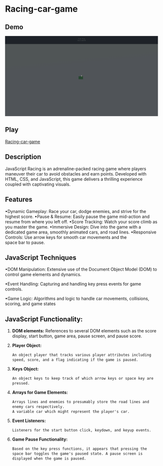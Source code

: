 # Racing-car-game

## Demo
![Gameplay demo](javascript-racing.gif)

## Play
[Racing-car-game](http://127.0.0.1:5500/)
## Description
JavaScript Racing is an adrenaline-packed racing game where players maneuver their car to avoid obstacles and earn points. Developed with HTML, CSS, and JavaScript, this game delivers a thrilling experience coupled with captivating visuals.

## Features
•Dynamic Gameplay: Race your car, dodge enemies, and strive for the highest score.
•Pause & Resume: Easily pause the game mid-action and resume from where you left off.
•Score Tracking: Watch your score climb as you master the game.
•Immersive Design: Dive into the game with a dedicated game area, smoothly animated cars, and road lines.
•Responsive Controls: Use arrow keys for smooth car movements and the space bar to pause.

## JavaScript Techniques
•DOM Manipulation: Extensive use of the Document Object Model (DOM) to control game elements and dynamics.

•Event Handling: Capturing and handling key press events for game controls.

•Game Logic: Algorithms and logic to handle car movements, collisions, scoring, and game states

## JavaScript Functionality:
1. **DOM elements:**
       References to several DOM elements such as the score display, start button, game area, pause screen, and pause score.
2. **Player Object:**

       An object player that tracks various player attributes including speed, score, and a flag indicating if the game is paused.
3. **Keys Object:**

       An object keys to keep track of which arrow keys or space key are pressed.
4. **Arrays for Game Elements:**

       Arrays lines and enemies to presumably store the road lines and enemy cars respectively.
       A variable car which might represent the player's car.
5. **Event Listeners:**

       Listeners for the start button click, keydown, and keyup events.
6. **Game Pause Functionality:**

       Based on the key press functions, it appears that pressing the space bar toggles the game's paused state. A pause screen is displayed when the game is paused.
